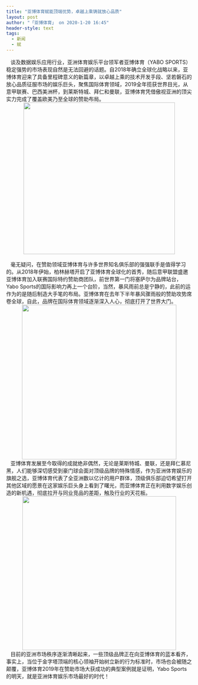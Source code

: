```yaml
---
title: "亚博体育赋能顶端优势，卓越上乘铸就放心品质"
layout: post
author: "「亚博体育」 on 2020-1-20 16:45"
header-style: text
tags:
  - 新闻
  - 赋
---
```


<head></head>
<body>
 <div align="left"> 
  <font face="&amp;quot">&nbsp; &nbsp;谈及数据娱乐应用行业，亚洲体育娱乐平台领军者亚博体育（YABO SPORTS）稳定强势的市场表现自然是无法回避的话题。自2018年确立全球化战略以来，亚博体育迎来了具备里程碑意义的新篇章，以卓越上乘的技术开发手段、坚若磐石的放心品质征服市场的娱乐巨头，聚焦国际体育领域，2019全年揽获世界目光，从意甲联赛、巴西美洲杯，到莱斯特城、拜仁和曼联，亚博体育凭借傲视亚洲的顶尖实力完成了覆盖欧美乃至全球的赞助布局。</font> 
 </div> 
 <div align="center"> 
  <ignore_js_op> 
   <img aid="1328537" src="https://bbs.boniu123.cc/data/attachment/forum/202001/20/164410hocu08yls8y8lonl.png" zoomfile="data/attachment/forum/202001/20/164410hocu08yls8y8lonl.png" file="data/attachment/forum/202001/20/164410hocu08yls8y8lonl.png" width="411" inpost="1"> 
   <div class="tip tip_4 aimg_tip" id="aimg_1328537_menu" style="position: absolute; display: none" disautofocus="true"> 
    <div class="xs0"> 
     <p><strong>1.png</strong> <em class="xg1">(160.45 KB, 下载次数: 0)</em></p> 
     <p> <a href="forum.php?mod=attachment&amp;aid=MTMyODUzN3xmMWFiNTM1MHwxNTc5NTEwMjcwfDB8NTU0Mzg0&amp;nothumb=yes" target="_blank">下载附件</a> &nbsp;<a href="javascript:;" onclick="showWindow(this.id, this.getAttribute('url'), 'get', 0);" id="savephoto_1328537" url="home.php?mod=spacecp&amp;ac=album&amp;op=saveforumphoto&amp;aid=1328537&amp;handlekey=savephoto_1328537">保存到相册</a> </p> 
     <p class="xg1 y"><span title="2020-1-20 16:44">7&nbsp;分钟前</span> 上传</p> 
    </div> 
    <div class="tip_horn"></div> 
   </div> 
  </ignore_js_op> 
 </div> 
 <div align="left"> 
  <font face="&amp;quot">&nbsp; &nbsp;&nbsp; &nbsp;&nbsp; &nbsp;&nbsp; &nbsp;&nbsp; &nbsp;&nbsp; &nbsp;&nbsp; &nbsp;&nbsp; &nbsp;&nbsp; &nbsp;&nbsp; &nbsp;</font> 
 </div> 
 <div align="left"> 
  <font face="&amp;quot">&nbsp; &nbsp;毫无疑问，在赞助领域亚博体育与许多世界知名俱乐部的强强联手是值得学习的。从2018年伊始，柏林赫塔开启了亚博体育全球化的首秀，随后意甲联盟盛邀亚博体育加入联赛国际特约赞助商团队，前世界第一门将塞萨尔为品牌站台，Yabo Sports的国际影响力再上一个台阶，当然，暴风雨前总是宁静的，此前的运作为的是随后制造大手笔的布局。亚博体育在去年下半年暴风骤雨般的赞助攻势席卷全球，自此，品牌在国际体育领域逐渐深入人心，彻底打开了世界大门。</font> 
 </div> 
 <div align="center"> 
  <ignore_js_op> 
   <img aid="1328538" src="https://bbs.boniu123.cc/data/attachment/forum/202001/20/164427i8l4lh4n6gdl6ykk.png" zoomfile="data/attachment/forum/202001/20/164427i8l4lh4n6gdl6ykk.png" file="data/attachment/forum/202001/20/164427i8l4lh4n6gdl6ykk.png" width="419" inpost="1"> 
   <div class="tip tip_4 aimg_tip" id="aimg_1328538_menu" style="position: absolute; display: none" disautofocus="true"> 
    <div class="xs0"> 
     <p><strong>2.png</strong> <em class="xg1">(204.03 KB, 下载次数: 0)</em></p> 
     <p> <a href="forum.php?mod=attachment&amp;aid=MTMyODUzOHxiNmYyNWFmNnwxNTc5NTEwMjcwfDB8NTU0Mzg0&amp;nothumb=yes" target="_blank">下载附件</a> &nbsp;<a href="javascript:;" onclick="showWindow(this.id, this.getAttribute('url'), 'get', 0);" id="savephoto_1328538" url="home.php?mod=spacecp&amp;ac=album&amp;op=saveforumphoto&amp;aid=1328538&amp;handlekey=savephoto_1328538">保存到相册</a> </p> 
     <p class="xg1 y"><span title="2020-1-20 16:44">6&nbsp;分钟前</span> 上传</p> 
    </div> 
    <div class="tip_horn"></div> 
   </div> 
  </ignore_js_op> 
 </div> 
 <div align="left"> 
  <font face="&amp;quot"> </font> 
 </div> 
 <div align="left"> 
  <font face="&amp;quot">&nbsp; &nbsp;亚博体育发展至今取得的成就绝非偶然，无论是莱斯特城、曼联，还是拜仁慕尼黑，人们能够深切感受到豪门球会面对顶级品牌的特殊情感，作为亚洲体育娱乐的旗舰之选，亚博体育代表了全亚洲数以亿计的用户群体，顶级俱乐部迫切希望打开其他区域的愿景在这家娱乐巨头身上看到了曙光，而亚博体育正在利用数字娱乐创造的新机遇，彻底拉开与同业竞品的差距，触及行业的天花板。</font> 
 </div> 
 <div align="center"> 
  <ignore_js_op> 
   <img aid="1328539" src="https://bbs.boniu123.cc/data/attachment/forum/202001/20/164444j1exvct686xj18qw.png" zoomfile="data/attachment/forum/202001/20/164444j1exvct686xj18qw.png" file="data/attachment/forum/202001/20/164444j1exvct686xj18qw.png" width="417" inpost="1"> 
   <div class="tip tip_4 aimg_tip" id="aimg_1328539_menu" style="position: absolute; display: none" disautofocus="true"> 
    <div class="xs0"> 
     <p><strong>3.png</strong> <em class="xg1">(172.51 KB, 下载次数: 0)</em></p> 
     <p> <a href="forum.php?mod=attachment&amp;aid=MTMyODUzOXw5OWI0MzNmZXwxNTc5NTEwMjcwfDB8NTU0Mzg0&amp;nothumb=yes" target="_blank">下载附件</a> &nbsp;<a href="javascript:;" onclick="showWindow(this.id, this.getAttribute('url'), 'get', 0);" id="savephoto_1328539" url="home.php?mod=spacecp&amp;ac=album&amp;op=saveforumphoto&amp;aid=1328539&amp;handlekey=savephoto_1328539">保存到相册</a> </p> 
     <p class="xg1 y"><span title="2020-1-20 16:44">6&nbsp;分钟前</span> 上传</p> 
    </div> 
    <div class="tip_horn"></div> 
   </div> 
  </ignore_js_op> 
 </div> 
 <div align="left"> 
  <font face="&amp;quot"> </font> 
 </div> 
 <div align="left"> 
  <font face="&amp;quot">&nbsp; &nbsp;目前的亚洲市场秩序逐渐清晰起来，一些顶级品牌正在向亚博体育的蓝本看齐，事实上，当位于金字塔顶端的核心领袖开始树立新的行为标准时，市场也会被随之颠覆，亚博体育2019年在赞助市场大获成功的典型案例就是证明，Yabo Sports的明天，就是亚洲体育娱乐市场最好的时代！</font> 
 </div>
 <br>
</body>


